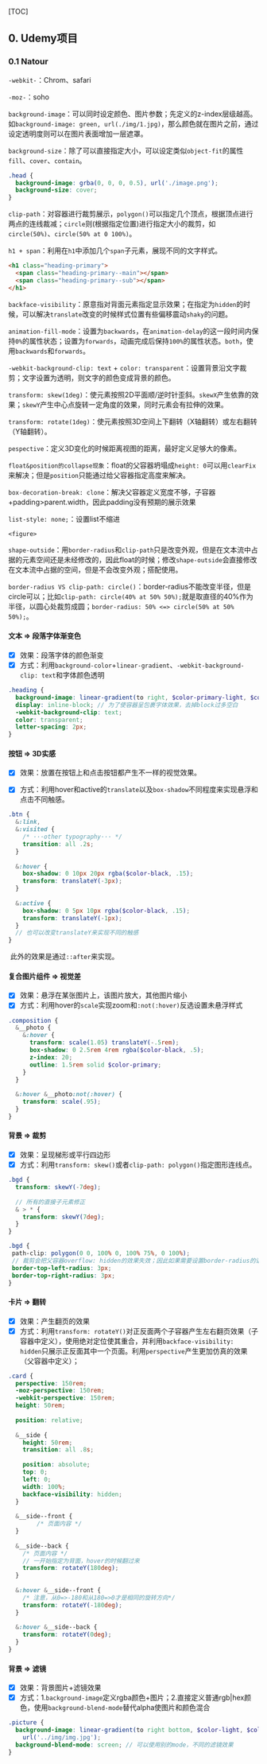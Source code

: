 [TOC]

## 0. Udemy项目

### 0.1 Natour

`-webkit-`：Chrom、safari

`-moz-`：soho

`background-image`：可以同时设定颜色、图片参数；先定义的z-index层级越高。如`background-image: green, url(./img/1.jpg)`，那么颜色就在图片之前，通过设定透明度则可以在图片表面增加一层遮罩。

`background-size`：除了可以直接指定大小，可以设定类似`object-fit`的属性`fill`、`cover`、`contain`。

```scss
.head {
  background-image: grba(0, 0, 0, 0.5), url('./image.png');
  background-size: cover;
}
```

`clip-path`：对容器进行裁剪展示，`polygon()`可以指定几个顶点，根据顶点进行两点的连线裁减；`circle`则(根据指定位置)进行指定大小的裁剪，如`circle(50%)`、`circle(50% at 0 100%)`。

`h1 + span`：利用在`h1`中添加几个`span`子元素，展现不同的文字样式。

```html
<h1 class="heading-primary">
  <span class="heading-primary--main"></span>
  <span class="heading-primary--sub"></span>
</h1>
```

`backface-visibility`：原意指对背面元素指定显示效果；在指定为`hidden`的时候，可以解决`translate`改变的时候样式位置有些偏移震动`shaky`的问题。

`animation-fill-mode`：设置为`backwards`，在`animation-delay`的这一段时间内保持`0%`的属性状态；设置为`forwards`，动画完成后保持`100%`的属性状态。`both`，使用`backwards`和`forwards`。

`-webkit-background-clip: text` + `color: transparent`：设置背景沿文字裁剪；文字设置为透明，则文字的颜色变成背景的颜色。

`transform: skew(1deg)`：使元素按照2D平面顺/逆时针歪斜。`skewX`产生依靠的效果；`skewY`产生中心点旋转一定角度的效果，同时元素会有拉伸的效果。

`transform: rotate(1deg)`：使元素按照3D空间上下翻转（X轴翻转）或左右翻转（Y轴翻转）。

`pespective`：定义3D变化的时候距离视图的距离，最好定义足够大的像素。

`float&position的collapse现象`：float的父容器坍塌成`height: 0`可以用`clearFix`来解决；但是`position`只能通过给父容器指定高度来解决。

`box-decoration-break: clone`：解决父容器定义宽度不够，子容器+padding>parent.width，因此padding没有预期的展示效果

`list-style: none;`：设置list不缩进

`<figure>`

`shape-outside`：用`border-radius`和`clip-path`只是改变外观，但是在文本流中占据的元素空间还是未经修改的，因此float的时候；修改`shape-outside`会直接修改在文本流中占据的空间，但是不会改变外观；搭配使用。

`border-radius VS clip-path: circle()`：border-radius不能改变半径，但是circle可以；比如`clip-path: circle(40% at 50% 50%);`就是取直径的40%作为半径，以圆心处裁剪成圆；`border-radius: 50% <=> circle(50% at 50% 50%);`。

#### 文本 => 段落字体渐变色

- [x] 效果：段落字体的颜色渐变
- [x] 方式：利用`background-color`+`linear-gradient`、`-webkit-background-clip: text`和字体颜色透明

```scss
.heading {
  background-image: linear-gradient(to right, $color-primary-light, $color-primary-dark);
  display: inline-block; // 为了使容器呈包裹字体效果，去掉block过多空白
  -webkit-background-clip: text;
  color: transparent;
  letter-spacing: 2px;
}
```

#### 按钮 => 3D实感

- [x] 效果：放置在按钮上和点击按钮都产生不一样的视觉效果。

- [x] 方式：利用hover和active的`translate`以及`box-shadow`不同程度来实现悬浮和点击不同触感。

```scss
.btn {
  &:link,
  &:visited {
    /* ···other typography··· */
    transition: all .2s;
  }
  
  &:hover {
    box-shadow: 0 10px 20px rgba($color-black, .15);
    transform: translateY(-3px);
  }
  
  &:active {
    box-shadow: 0 5px 10px rgba($color-black, .15);
    transform: translateY(-1px);
  }
  // 也可以改变translateY来实现不同的触感
}
```

​	此外的效果是通过`::after`来实现。

####  复合图片组件 => 视觉差

- [x] 效果：悬浮在某张图片上，该图片放大，其他图片缩小
- [x] 方式：利用hover的`scale`实现zoom和`:not(:hover)`反选设置未悬浮样式

```scss
.composition {
  &__photo {
    &:hover {
      transform: scale(1.05) translateY(-.5rem);
      box-shadow: 0 2.5rem 4rem rgba($color-black, .5);
      z-index: 20;
      outline: 1.5rem solid $color-primary;
    }
  }
  
  &:hover &__photo:not(:hover) {
    transform: scale(.95);
  }
}
```

####  背景 => 裁剪

- [x] 效果：呈现梯形或平行四边形
- [x] 方式：利用`transform: skew()`或者`clip-path: polygon()`指定图形连线点。

```scss
.bgd {
  transform: skewY(-7deg);
  
  // 所有的直接子元素修正
  & > * {
    transform: skewY(7deg);
  }
}

.bgd {
 path-clip: polygon(0 0, 100% 0, 100% 75%, 0 100%);
 // 裁剪会把父容器overflow: hidden的效果失效；因此如果需要设置border-radius的话，需要重新设置一下
 border-top-left-radius: 3px;
 border-top-right-radius: 3px;
}
```

#### 卡片 => 翻转

- [x] 效果：产生翻页的效果
- [x] 方式：利用`transform: rotateY()`对正反面两个子容器产生左右翻页效果（子容器中定义），使用绝对定位使其重合，并利用`backface-visibility: hidden`只展示正反面其中一个页面。利用`perspective`产生更加仿真的效果（父容器中定义）；

```scss
.card {
  perspective: 150rem;
  -moz-perspective: 150rem;
  -webkit-perspective: 150rem;
  height: 50rem;
  
  position: relative;
  
  &__side {
    height: 50rem;
    transition: all .8s;
    
    position: absolute;
    top: 0;
    left: 0;
    width: 100%;
    backface-visibility: hidden;
  }
  
  &__side--front {
		/* 页面内容 */
  }
  
  &__side--back {
    /* 页面内容 */
    // 一开始指定为背面，hover的时候翻过来
    transform: rotateY(180deg);
  }
  
  &:hover &__side--front {
    /* 注意，从0=>-180和从180=>0才是相同的旋转方向*/
    transform: rotateY(-180deg);
  }
  
  &:hover &__side--back {
    transform: rotateY(0deg);
  }
}
```

#### 背景 => 滤镜

- [x] 效果：背景图片+滤镜效果
- [x] 方式：1.`background-image`定义rgba颜色+图片；2.直接定义普通rgb|hex颜色，使用`background-blend-mode`替代alpha使图片和颜色混合

```scss
.picture {
  background-image: linear-gradient(to right bottom, $color-light, $color-dark),
    url('../img/img.jpg');
  background-blend-mode: screen; // 可以使用别的mode，不同的滤镜效果
}
```

